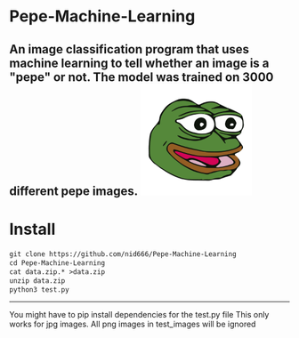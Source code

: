 # Pepe-Machine-Learning
An image classification program that uses machine learning to tell whether an image is a "pepe" or not. The model was trained on 3000 different pepe images. 
<img src="https://github.com/nid666/Pepe-Machine-Learning/blob/master/test_images/5845cd430b2a3b54fdbaecf8.png" width="200" height="200">
---
# Install
```console
git clone https://github.com/nid666/Pepe-Machine-Learning
cd Pepe-Machine-Learning
cat data.zip.* >data.zip
unzip data.zip
python3 test.py
```
---
You might have to pip install dependencies for the test.py file
This only works for jpg images. All png images in test_images will be ignored
